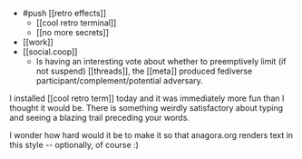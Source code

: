 - #push [[retro effects]]
  - [[cool retro terminal]]
  - [[no more secrets]]
- [[work]]
- [[social.coop]]
  - Is having an interesting vote about whether to preemptively limit (if not suspend) [[threads]], the [[meta]] produced fediverse participant/complement/potential adversary.

I installed [[cool retro term]] today and it was immediately more fun than I thought it would be. There is something weirdly satisfactory about typing and seeing a blazing trail preceding your words.

I wonder how hard would it be to make it so that anagora.org renders text in this style -- optionally, of course :)
